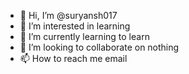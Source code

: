 - 👋 Hi, I’m @suryansh017
- 👀 I’m interested in learning
- 🌱 I’m currently learning to learn
- 💞️ I’m looking to collaborate on nothing
- 📫 How to reach me email

<!---
suryansh017/suryansh017 is a ✨ special ✨ repository because its `README.md` (this file) appears on your GitHub profile.
You can click the Preview link to take a look at your changes.
--->
